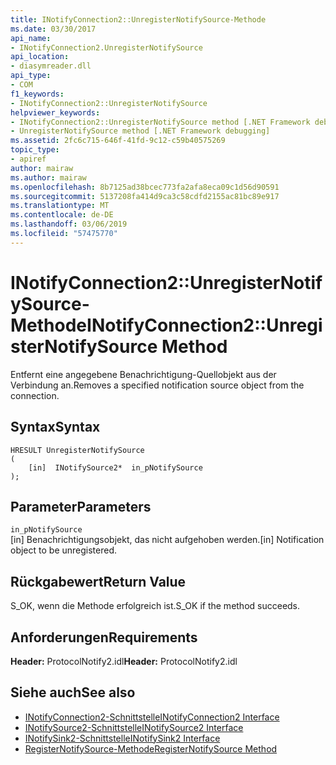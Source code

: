 ```yaml
---
title: INotifyConnection2::UnregisterNotifySource-Methode
ms.date: 03/30/2017
api_name:
- INotifyConnection2.UnregisterNotifySource
api_location:
- diasymreader.dll
api_type:
- COM
f1_keywords:
- INotifyConnection2::UnregisterNotifySource
helpviewer_keywords:
- INotifyConnection2::UnregisterNotifySource method [.NET Framework debugging]
- UnregisterNotifySource method [.NET Framework debugging]
ms.assetid: 2fc6c715-646f-41fd-9c12-c59b40575269
topic_type:
- apiref
author: mairaw
ms.author: mairaw
ms.openlocfilehash: 8b7125ad38bcec773fa2afa8eca09c1d56d90591
ms.sourcegitcommit: 5137208fa414d9ca3c58cdfd2155ac81bc89e917
ms.translationtype: MT
ms.contentlocale: de-DE
ms.lasthandoff: 03/06/2019
ms.locfileid: "57475770"
---
```

# <a name="inotifyconnection2unregisternotifysource-method"></a><span data-ttu-id="42f85-102">INotifyConnection2::UnregisterNotifySource-Methode</span><span class="sxs-lookup"><span data-stu-id="42f85-102">INotifyConnection2::UnregisterNotifySource Method</span></span>
<span data-ttu-id="42f85-103">Entfernt eine angegebene Benachrichtigung-Quellobjekt aus der Verbindung an.</span><span class="sxs-lookup"><span data-stu-id="42f85-103">Removes a specified notification source object from the connection.</span></span>  
  
## <a name="syntax"></a><span data-ttu-id="42f85-104">Syntax</span><span class="sxs-lookup"><span data-stu-id="42f85-104">Syntax</span></span>  
  
```  
HRESULT UnregisterNotifySource  
(  
    [in]  INotifySource2*  in_pNotifySource  
);  
```  
  
## <a name="parameters"></a><span data-ttu-id="42f85-105">Parameter</span><span class="sxs-lookup"><span data-stu-id="42f85-105">Parameters</span></span>  
 `in_pNotifySource`  
 <span data-ttu-id="42f85-106">[in] Benachrichtigungsobjekt, das nicht aufgehoben werden.</span><span class="sxs-lookup"><span data-stu-id="42f85-106">[in] Notification object to be unregistered.</span></span>  
  
## <a name="return-value"></a><span data-ttu-id="42f85-107">Rückgabewert</span><span class="sxs-lookup"><span data-stu-id="42f85-107">Return Value</span></span>  
 <span data-ttu-id="42f85-108">S_OK, wenn die Methode erfolgreich ist.</span><span class="sxs-lookup"><span data-stu-id="42f85-108">S_OK if the method succeeds.</span></span>  
  
## <a name="requirements"></a><span data-ttu-id="42f85-109">Anforderungen</span><span class="sxs-lookup"><span data-stu-id="42f85-109">Requirements</span></span>  
 <span data-ttu-id="42f85-110">**Header:** ProtocolNotify2.idl</span><span class="sxs-lookup"><span data-stu-id="42f85-110">**Header:** ProtocolNotify2.idl</span></span>  
  
## <a name="see-also"></a><span data-ttu-id="42f85-111">Siehe auch</span><span class="sxs-lookup"><span data-stu-id="42f85-111">See also</span></span>
- [<span data-ttu-id="42f85-112">INotifyConnection2-Schnittstelle</span><span class="sxs-lookup"><span data-stu-id="42f85-112">INotifyConnection2 Interface</span></span>](../../../../docs/framework/unmanaged-api/diagnostics/inotifyconnection2-interface.md)
- [<span data-ttu-id="42f85-113">INotifySource2-Schnittstelle</span><span class="sxs-lookup"><span data-stu-id="42f85-113">INotifySource2 Interface</span></span>](../../../../docs/framework/unmanaged-api/diagnostics/inotifysource2-interface.md)
- [<span data-ttu-id="42f85-114">INotifySink2-Schnittstelle</span><span class="sxs-lookup"><span data-stu-id="42f85-114">INotifySink2 Interface</span></span>](../../../../docs/framework/unmanaged-api/diagnostics/inotifysink2-interface.md)
- [<span data-ttu-id="42f85-115">RegisterNotifySource-Methode</span><span class="sxs-lookup"><span data-stu-id="42f85-115">RegisterNotifySource Method</span></span>](../../../../docs/framework/unmanaged-api/diagnostics/inotifyconnection2-registernotifysource-method.md)
